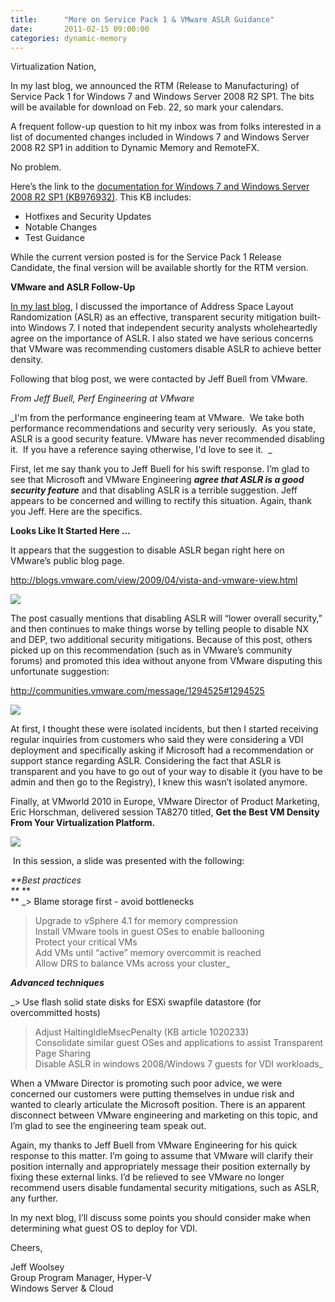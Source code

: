 ```yaml
---
title:      "More on Service Pack 1 & VMware ASLR Guidance"
date:       2011-02-15 09:00:00
categories: dynamic-memory
---
```

Virtualization Nation,  
  
In my last blog, we announced the RTM (Release to Manufacturing) of Service Pack 1 for Windows 7 and Windows Server 2008 R2 SP1. The bits will be available for download on Feb. 22, so mark your calendars. 

A frequent follow-up question to hit my inbox was from folks interested in a list of documented changes included in Windows 7 and Windows Server 2008 R2 SP1 in addition to Dynamic Memory and RemoteFX.

No problem.

Here’s the link to the [documentation for Windows 7 and Windows Server 2008 R2 SP1 (KB976932)](http://www.microsoft.com/downloads/en/details.aspx?FamilyID=61924cea-83fe-46e9-96d8-027ae59ddc11&displaylang=en). This KB includes:

  * Hotfixes and Security Updates
  * Notable Changes
  * Test Guidance



While the current version posted is for the Service Pack 1 Release Candidate, the final version will be available shortly for the RTM version.  
  
 **VMware and ASLR Follow-Up**

[In my last blog](http://blogs.technet.com/b/virtualization/archive/2011/02/09/windows-7-and-windows-server-2008-r2-sp1-add-new-virtualization-innovations.aspx), I discussed the importance of Address Space Layout Randomization (ASLR) as an effective, transparent security mitigation built-into Windows 7. I noted that independent security analysts wholeheartedly agree on the importance of ASLR. I also stated we have serious concerns that VMware was recommending customers disable ASLR to achieve better density.  
  
Following that blog post, we were contacted by Jeff Buell from VMware.

_From Jeff Buell, Perf Engineering at VMware_

_I'm from the performance engineering team at VMware.  We take both performance recommendations and security very seriously.  As you state, ASLR is a good security feature. VMware has never recommended disabling it.  If you have a reference saying otherwise, I'd love to see it.  _

First, let me say thank you to Jeff Buell for his swift response. I’m glad to see that Microsoft and VMware Engineering _**agree that ASLR is a good security feature**_ and that disabling ASLR is a terrible suggestion. Jeff appears to be concerned and willing to rectify this situation. Again, thank you Jeff. Here are the specifics.

**Looks Like It Started Here …**

It appears that the suggestion to disable ASLR began right here on VMware’s public blog page.

<http://blogs.vmware.com/view/2009/04/vista-and-vmware-view.html>

![](https://msdnshared.blob.core.windows.net/media/TNBlogsFS/prod.evol.blogs.technet.com/CommunityServer.Blogs.Components.WeblogFiles/00/00/00/50/45/4186.img%201.png)

The post casually mentions that disabling ASLR will “lower overall security,” and then continues to make things worse by telling people to disable NX and DEP, two additional security mitigations. Because of this post, others picked up on this recommendation (such as in VMware’s community forums) and promoted this idea without anyone from VMware disputing this unfortunate suggestion:

<http://communities.vmware.com/message/1294525#1294525>

![](https://msdnshared.blob.core.windows.net/media/TNBlogsFS/prod.evol.blogs.technet.com/CommunityServer.Blogs.Components.WeblogFiles/00/00/00/50/45/8585.img%202.png)

At first, I thought these were isolated incidents, but then I started receiving regular inquiries from customers who said they were considering a VDI deployment and specifically asking if Microsoft had a recommendation or support stance regarding ASLR. Considering the fact that ASLR is transparent and you have to go out of your way to disable it (you have to be admin and then go to the Registry), I knew this wasn’t isolated anymore.

Finally, at VMworld 2010 in Europe, VMware Director of Product Marketing, Eric Horschman, delivered session TA8270 titled, **Get the Best VM Density From Your Virtualization Platform.**

![](https://msdnshared.blob.core.windows.net/media/TNBlogsFS/prod.evol.blogs.technet.com/CommunityServer.Blogs.Components.WeblogFiles/00/00/00/50/45/0755.img%203.png)

 In this session, a slide was presented with the following:

_**Best practices  
**_ **  
** _> Blame storage first - avoid bottlenecks  
> Upgrade to vSphere 4.1 for memory compression  
> Install VMware tools in guest OSes to enable ballooning  
> Protect your critical VMs  
> Add VMs until “active” memory overcommit is reached  
> Allow DRS to balance VMs across your cluster_

**_Advanced techniques_**

_> Use flash solid state disks for ESXi swapfile datastore (for overcommitted hosts)  
> Adjust HaltingIdleMsecPenalty (KB article 1020233)  
> Consolidate similar guest OSes and applications to assist Transparent Page Sharing  
> Disable ASLR in windows 2008/Windows 7 guests for VDI workloads_

When a VMware Director is promoting such poor advice, we were concerned our customers were putting themselves in undue risk and wanted to clearly articulate the Microsoft position. There is an apparent disconnect between VMware engineering and marketing on this topic, and I’m glad to see the engineering team speak out.

Again, my thanks to Jeff Buell from VMware Engineering for his quick response to this matter. I’m going to assume that VMware will clarify their position internally and appropriately message their position externally by fixing these external links. I’d be relieved to see VMware no longer recommend users disable fundamental security mitigations, such as ASLR, any further.

In my next blog, I’ll discuss some points you should consider make when determining what guest OS to deploy for VDI.

Cheers,

Jeff Woolsey  
Group Program Manager, Hyper-V  
Windows Server & Cloud

 
